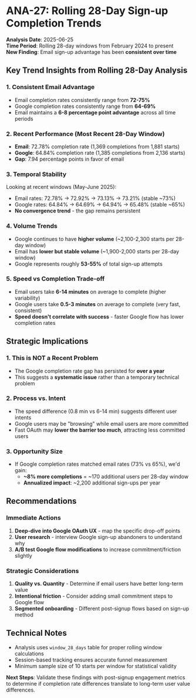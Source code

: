 # ANA-27: Rolling 28-Day Sign-up Completion Trends

**Analysis Date**: 2025-06-25  
**Time Period**: Rolling 28-day windows from February 2024 to present  
**New Finding**: Email sign-up advantage has been **consistent over time**

## Key Trend Insights from Rolling 28-Day Analysis

### 1. **Consistent Email Advantage**
- Email completion rates consistently range from **72-75%**
- Google completion rates consistently range from **64-69%**
- Email maintains a **6-8 percentage point advantage** across all time periods

### 2. **Recent Performance (Most Recent 28-Day Window)**
- **Email**: 72.78% completion rate (1,369 completions from 1,881 starts)
- **Google**: 64.84% completion rate (1,385 completions from 2,136 starts)
- **Gap**: 7.94 percentage points in favor of email

### 3. **Temporal Stability**
Looking at recent windows (May-June 2025):
- Email rates: 72.78% → 72.92% → 73.13% → 73.21% (stable ~73%)
- Google rates: 64.84% → 64.69% → 64.94% → 65.48% (stable ~65%)
- **No convergence trend** - the gap remains persistent

### 4. **Volume Trends**
- Google continues to have **higher volume** (~2,100-2,300 starts per 28-day window)
- Email has **lower but stable volume** (~1,900-2,000 starts per 28-day window)
- Google represents roughly **53-55%** of total sign-up attempts

### 5. **Speed vs Completion Trade-off**
- Email users take **6-14 minutes** on average to complete (higher variability)
- Google users take **0.5-3 minutes** on average to complete (very fast, consistent)
- **Speed doesn't correlate with success** - faster Google flow has lower completion rates

## Strategic Implications

### 1. **This is NOT a Recent Problem**
- The Google completion rate gap has persisted for **over a year**
- This suggests a **systematic issue** rather than a temporary technical problem

### 2. **Process vs. Intent**
- The speed difference (0.8 min vs 6-14 min) suggests different user intents
- Google users may be "browsing" while email users are more committed
- Fast OAuth may **lower the barrier too much**, attracting less committed users

### 3. **Opportunity Size**
- If Google completion rates matched email rates (73% vs 65%), we'd gain:
  - **~8% more completions** = ~170 additional users per 28-day window
  - **Annualized impact**: ~2,200 additional sign-ups per year

## Recommendations

### Immediate Actions
1. **Deep-dive into Google OAuth UX** - map the specific drop-off points
2. **User research** - interview Google sign-up abandoners to understand why
3. **A/B test Google flow modifications** to increase commitment/friction slightly

### Strategic Considerations
1. **Quality vs. Quantity** - Determine if email users have better long-term value
2. **Intentional friction** - Consider adding small commitment steps to Google flow
3. **Segmented onboarding** - Different post-signup flows based on sign-up method

## Technical Notes
- Analysis uses `window_28_days` table for proper rolling window calculations
- Session-based tracking ensures accurate funnel measurement
- Minimum sample size of 10 starts per window for statistical validity

**Next Steps**: Validate these findings with post-signup engagement metrics to determine if completion rate differences translate to long-term user value differences.